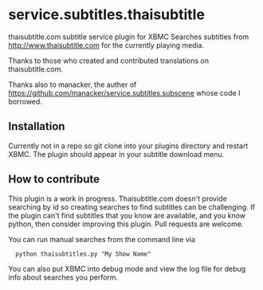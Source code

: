 service.subtitles.thaisubtitle
==========================

thaisubtitle.com subtitle service plugin for XBMC
Searches subtitles from http://www.thaisubtitle.com for 
the currently playing media.

Thanks to those who created and contributed translations on thaisubtitle.com.

Thanks also to manacker, the auther of https://github.com/manacker/service.subtitles.subscene
whose code I borrowed.

Installation
------------

Currently not in a repo so git clone into your plugins directory and restart XBMC. The plugin
should appear in your subtitle download menu.

How to contribute
-----------------

This plugin is a work in progress. Thaisubtitle.com doesn't provide searching by id so creating
searches to find subtitles can be challenging. If the plugin can't find subtitles that you
know are available, and you know python, then consider improving this plugin. Pull requests are
welcome.

You can run manual searches from the command line via

```
  python thaisubtitles.py "My Show Name"
```

You can also put XBMC into debug mode and view the log file for debug info about searches you
perform.